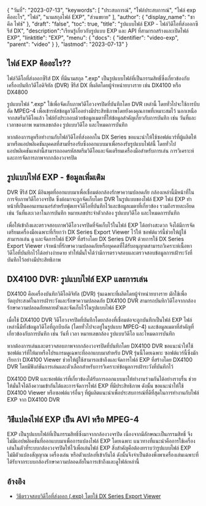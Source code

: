 {
"วันที่": "2023-07-13",
  "keywords": [
"ประสบการณ์",
"ไฟล์ประสบการณ์",
"ไฟล์ exp คืออะไร",
"ไฟล์",
"นามสกุลไฟล์ EXP",
"ส่วนขยาย"
],
  "author": {
"display_name": "ชาคีล ไฟซ์"
},
"draft": "false",
"toc": true,
"title": "รูปแบบไฟล์ EXP - ไฟล์วิดีโอที่ส่งออกซีรีส์ DX",
  "description":"เรียนรู้เกี่ยวกับรูปแบบ EXP และ API ที่สามารถสร้างและเปิดไฟล์ EXP",
  "linktitle": "EXP",
  "menu": {
    "docs": {
      "identifier": "video-exp",
      "parent": "video"
}
},
"lastmod": "2023-07-13"
}

## ไฟล์ EXP คืออะไร??

ไฟล์วิดีโอที่ส่งออกซีรีส์ DX ที่มีนามสกุล ".exp" เป็นรูปแบบไฟล์ที่เป็นกรรมสิทธิ์ซึ่งเกี่ยวข้องกับเครื่องบันทึกวิดีโอดิจิทัล (DVR) ซีรีส์ DX ที่ผลิตโดยผู้จำหน่ายบางราย เช่น DX4100 หรือ DX4800

รูปแบบไฟล์ ".exp" ใช้เพื่อจัดเก็บภาพวิดีโอวงจรปิดที่บันทึกโดย DVR เหล่านี้ โดยทั่วไปจะใช้การบีบอัด MPEG-4 เพื่อเข้ารหัสข้อมูลวิดีโออย่างมีประสิทธิภาพโดยยังคงคุณภาพที่เหมาะสมไว้ นอกเหนือจากสตรีมวิดีโอแล้ว ไฟล์ยังประกอบด้วยข้อมูลเมตาที่ให้ข้อมูลสำคัญเกี่ยวกับการบันทึก เช่น วันที่และเวลาของภาพ หมายเลขกล้อง รูปแบบวิดีโอ และโหมดการบันทึก

หากต้องการดูหรือทำงานกับไฟล์วิดีโอที่ส่งออกใน DX Series ขอแนะนำให้ใช้ซอฟต์แวร์ที่ผู้ผลิตให้มาหรือแอปพลิเคชันบุคคลที่สามที่รองรับซึ่งออกแบบมาเพื่อรองรับรูปแบบไฟล์นี้ โดยทั่วไปแอปพลิเคชันเหล่านี้สามารถถอดรหัสสตรีมวิดีโอและจัดเตรียมเครื่องมือสำหรับการเล่น การวิเคราะห์ และการจัดการภาพจากกล้องวงจรปิด

## รูปแบบไฟล์ EXP - ข้อมูลเพิ่มเติม

DVR ซีรีส์ DX มีอินพุตที่ออกแบบมาเพื่อเชื่อมต่อกล้องรักษาความปลอดภัย กล้องเหล่านี้มีหน้าที่ในการจับภาพวิดีโอวงจรปิด ซึ่งต่อมาจะถูกจัดเก็บโดย DVR ในรูปแบบของไฟล์ EXP ไฟล์ EXP ทำหน้าที่เป็นคอนเทนเนอร์สำหรับฟุตเทจวิดีโอที่บันทึกไว้และข้อมูลเมตาที่เกี่ยวข้อง รวมถึงรายละเอียด เช่น วันที่และเวลาในการบันทึก หมายเลขประจำตัวกล้อง รูปแบบวิดีโอ และโหมดการบันทึก

เพื่อให้เข้าถึงและตรวจสอบภาพวิดีโอวงจรปิดที่จัดเก็บไว้ในไฟล์ EXP ได้อย่างสะดวก จึงได้มีการจัดเตรียมเครื่องมือเฉพาะที่เรียกว่า DX Series Export Viewer ไว้ให้ ซอฟต์แวร์นี้ช่วยให้ผู้ใช้สามารถเล่น ดู และจัดการไฟล์ EXP ที่สร้างโดย DX Series DVR ด้วยการใช้ DX Series Export Viewer เจ้าหน้าที่รักษาความปลอดภัยหรือบุคคลที่ได้รับอนุญาตสามารถวิเคราะห์เนื้อหาวิดีโอที่บันทึกไว้ได้อย่างง่ายดาย ทำให้มั่นใจได้ว่ามีการตรวจสอบและตรวจสอบข้อมูลการเฝ้าระวังที่บันทึกไว้อย่างมีประสิทธิภาพ

## DX4100 DVR: รูปแบบไฟล์ EXP และการเล่น

DX4100 คือเครื่องบันทึกวิดีโอดิจิทัล (DVR) รุ่นเฉพาะที่ผลิตโดยผู้จำหน่ายบางราย มักใช้เพื่อวัตถุประสงค์ในการเฝ้าระวังและรักษาความปลอดภัย DX4100 DVR สามารถบันทึกวิดีโอจากกล้องรักษาความปลอดภัยหลายตัวและจัดเก็บไว้ในรูปแบบไฟล์ EXP

เมื่อใช้ DX4100 DVR วิดีโอวงจรปิดที่บันทึกโดยกล้องที่เชื่อมต่อจะถูกบันทึกเป็นไฟล์ EXP ไฟล์เหล่านี้มีทั้งข้อมูลวิดีโอที่ถูกบีบอัด (โดยทั่วไปจะอยู่ในรูปแบบ MPEG-4) และข้อมูลเมตาที่สำคัญที่เกี่ยวข้องกับการบันทึก เช่น วันที่ เวลา หมายเลขกล้อง รูปแบบวิดีโอ และโหมดการบันทึก

หากต้องการเล่นและตรวจสอบภาพจากกล้องวงจรปิดที่บันทึกโดย DX4100 DVR ขอแนะนำให้ใช้ซอฟต์แวร์ที่ให้มาหรือโปรแกรมดูเฉพาะที่ออกแบบมาสำหรับ DVR รุ่นนี้โดยเฉพาะ ซอฟต์แวร์นี้ซึ่งมักเรียกว่า DX4100 Viewer ช่วยให้ผู้ใช้สามารถเข้าถึงและจัดการไฟล์ EXP ที่สร้างโดย DX4100 DVR โดยมีฟังก์ชันการเล่นและตัวเลือกสำหรับการวิเคราะห์ข้อมูลการเฝ้าระวังที่บันทึกไว้

DX4100 DVR และซอฟต์แวร์ที่เกี่ยวข้องได้รับการออกแบบมาให้ทำงานร่วมกันได้อย่างราบรื่น ช่วยให้มั่นใจได้ถึงความเข้ากันได้และการจัดการไฟล์ EXP ที่มีประสิทธิภาพ ดังนั้น ขอแนะนำให้ใช้ DX4100 Viewer หรือซอฟต์แวร์อื่นๆ ที่ผู้ผลิตแนะนำเพื่อประสบการณ์ที่ดีที่สุดในการทำงานกับไฟล์ EXP จาก DX4100 DVR


## วิธีแปลงไฟล์ EXP เป็น AVI หรือ MPEG-4

EXP เป็นรูปแบบไฟล์ที่เป็นกรรมสิทธิ์ซึ่งมาจากกล้องวงจรปิด เนื่องจากมีลักษณะเป็นกรรมสิทธิ์ จึงไม่มีแอปพลิเคชันที่ออกแบบมาเพื่อการแปลงไฟล์ EXP โดยเฉพาะ แนวทางที่แนะนำคือการใช้เครื่องเล่นในตัวที่ระบบกล้องวงจรปิดให้ไว้เพื่อเล่นไฟล์ EXP สิ่งสำคัญคือต้องทราบว่ารูปแบบไฟล์ EXP ไม่มีตัวแปลงสัญญาณ เครื่องเล่น หรือตัวแปลงที่เข้ากันได้ ดังนั้นจึงจำเป็นต้องพึ่งพาเครื่องเล่นเฉพาะที่ได้รับจากระบบกล้องรักษาความปลอดภัยในการเข้าถึงและดูไฟล์เหล่านี้

## อ้างอิง
* [วิธีตรวจสอบวิดีโอที่ส่งออก (.exp) โดยใช้ DX Series Export Viewer](https://support.pelco.com/s/article/How-to-review-exported-video-exp-using-the-DX-Series-Export-Viewer-1538586687024?language=en_US)







